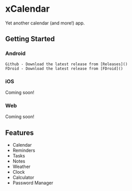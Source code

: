 # xCalendar

Yet another calendar (and more!) app.

## Getting Started

### Android
    Github - Download the latest release from [Releases]()
    FDroid - Download the latest release from [FDroid]()
### iOS
Coming soon!
### Web
Coming soon!

## Features
- Calendar
- Reminders
- Tasks
- Notes
- Weather
- Clock
- Calculator
- Password Manager